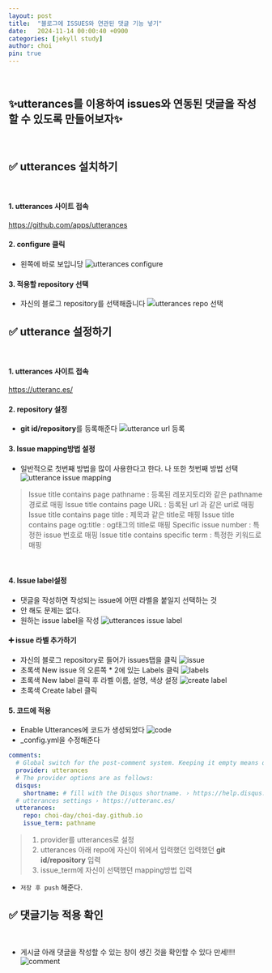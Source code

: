 ```yaml
---
layout: post
title:  "블로그에 ISSUES와 연관된 댓글 기능 넣기"
date:   2024-11-14 00:00:40 +0900
categories: [jekyll study]
author: choi
pin: true
---
```

&nbsp;
## ✨utterances를 이용하여 issues와 연동된 댓글을 작성할 수 있도록 만들어보자✨
&nbsp;
&nbsp;

## ✅ utterances 설치하기
&nbsp;
#### 1. utterances 사이트 접속
<https://github.com/apps/utterances>
&nbsp;
#### 2. configure 클릭
- 왼쪽에 바로 보입니당
![utterances configure](/assets/img/utterances_page.png)
&nbsp;

#### 3. 적용할 repository 선택
- 자신의 블로그 repository를 선택해줍니다
![utterances repo 선택](/assets/img/utterances_reposelect.png)
&nbsp;
&nbsp;

## ✅ utterance 설정하기
&nbsp;

#### 1. utterances 사이트 접속
<https://utteranc.es/>
&nbsp;
#### 2. repository 설정
- **git id/repository**를 등록해준다
![utterance url 등록](/assets/img/utterances_seturl.png)
&nbsp;

#### 3. Issue mapping방법 설정
- 일반적으로 첫번째 방법을 많이 사용한다고 한다. 나 또한 첫번째 방법 선택
![utterance issue mapping](/assets/img/utterances_issuemapping.png)
> Issue title contains page pathname : 등록된 레포지토리와 같은 pathname 경로로 매핑
> Issue title contains page URL : 등록된 url 과 같은 url로 매핑
> Issue title contains page title : 제목과 같은 title로 매핑
> Issue title contains page og:title : og태그의 title로 매핑
> Specific issue number : 특정한 issue 번호로 매핑
> Issue title contains specific term : 특정한 키워드로 매핑 

&nbsp;
#### 4. Issue label설정
- 댓글을 작성하면 작성되는 issue에 어떤 라벨을 붙일지 선택하는 것
- 안 해도 문제는 없다.
- 원하는 issue label을 작성
![utterances issue label](/assets/img/utterances_issuelabel.png)
&nbsp;

#### ➕ issue 라벨 추가하기
- 자신의 블로그 repository로 들어가 issues탭을 클릭
![issue](/assets/img/issuepage.png)
&nbsp;
- 초록색 New issue 의 오른쪽 * 2에 있는 Labels 클릭
![labels](/assets/img/issue_labelsetting.png)
&nbsp;
- 초록색 New label 클릭 후 라벨 이름, 설명, 색상 설정
![create label](/assets/img/issue_createlabel.png)
&nbsp;
- 초록색 Create label 클릭
&nbsp;

#### 5. 코드에 적용
- Enable Utterances에 코드가 생성되었다
![code](/assets/img/utterance_code.png)
- _config.yml을 수정해준다
``` yml
comments:
  # Global switch for the post-comment system. Keeping it empty means disabled.
  provider: utterances
  # The provider options are as follows:
  disqus:
    shortname: # fill with the Disqus shortname. › https://help.disqus.com/en/articles/1717111-what-s-a-shortname
  # utterances settings › https://utteranc.es/
  utterances:
    repo: choi-day/choi-day.github.io
    issue_term: pathname
```
> 1. provider를 utterances로 설정
> 2. utterances 아래 repo에 자신이 위에서 입력했던 입력했던 **git id/repository** 입력
> 3. issue_term에 자신이 선택했던 mapping방법 입력
- `저장 후 push` 해준다.
&nbsp;
&nbsp;

## ✅ 댓글기능 적용 확인
&nbsp;
&nbsp;

- 게시글 아래 댓글을 작성할 수 있는 창이 생긴 것을 확인할 수 있다 만세!!!!
![comment](/assets/img/utterance_comment.png)